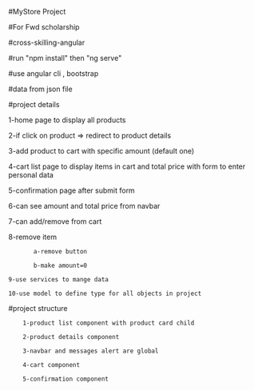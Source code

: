 #MyStore Project


#For Fwd scholarship 


#cross-skilling-angular

#run "npm install" then "ng serve"

#use angular cli , bootstrap

#data from json file 

#project details

   1-home page to display all products
   
   2-if click on product => redirect to product details
   
   3-add product to cart with specific amount (default one)
   
   4-cart list page to display items in cart and total price with form to enter personal data
   
   5-confirmation page after submit form
   
   6-can see amount and total price from navbar
   
   7-can add/remove from cart 
   
   8-remove item 
   
           a-remove button
           
           b-make amount=0
           
    9-use services to mange data
    
    10-use model to define type for all objects in project
    
#project structure

        1-product list component with product card child
        
        2-product details component
        
        3-navbar and messages alert are global
        
        4-cart component
        
        5-confirmation component
